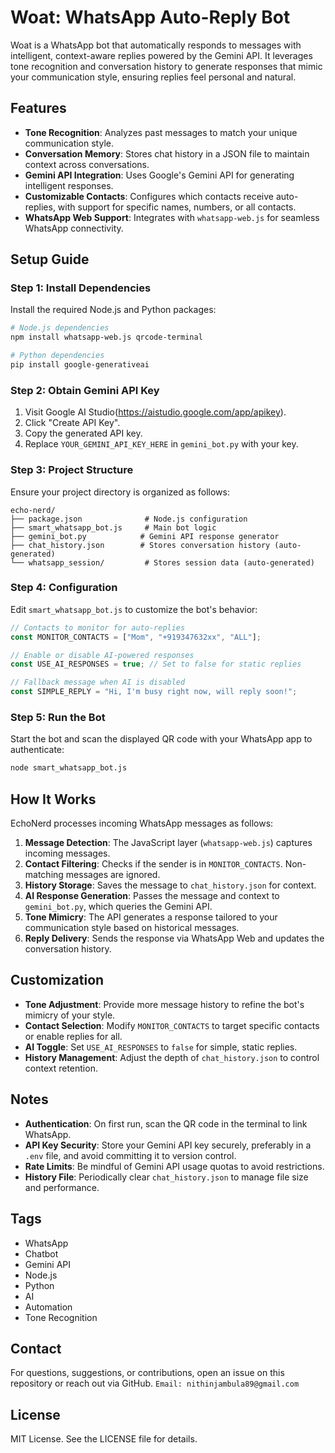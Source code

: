 # Woat: WhatsApp Auto-Reply Bot

Woat is a WhatsApp bot that automatically responds to messages with intelligent, context-aware replies powered by the Gemini API. It leverages tone recognition and conversation history to generate responses that mimic your communication style, ensuring replies feel personal and natural.

## Features

- **Tone Recognition**: Analyzes past messages to match your unique communication style.
- **Conversation Memory**: Stores chat history in a JSON file to maintain context across conversations.
- **Gemini API Integration**: Uses Google's Gemini API for generating intelligent responses.
- **Customizable Contacts**: Configures which contacts receive auto-replies, with support for specific names, numbers, or all contacts.
- **WhatsApp Web Support**: Integrates with `whatsapp-web.js` for seamless WhatsApp connectivity.

## Setup Guide

### Step 1: Install Dependencies

Install the required Node.js and Python packages:

```bash
# Node.js dependencies
npm install whatsapp-web.js qrcode-terminal

# Python dependencies
pip install google-generativeai
```

### Step 2: Obtain Gemini API Key

1. Visit Google AI Studio(https://aistudio.google.com/app/apikey).
2. Click "Create API Key".
3. Copy the generated API key.
4. Replace `YOUR_GEMINI_API_KEY_HERE` in `gemini_bot.py` with your key.

### Step 3: Project Structure

Ensure your project directory is organized as follows:

```
echo-nerd/
├── package.json              # Node.js configuration
├── smart_whatsapp_bot.js     # Main bot logic
├── gemini_bot.py            # Gemini API response generator
├── chat_history.json        # Stores conversation history (auto-generated)
└── whatsapp_session/         # Stores session data (auto-generated)
```

### Step 4: Configuration

Edit `smart_whatsapp_bot.js` to customize the bot's behavior:

```javascript
// Contacts to monitor for auto-replies
const MONITOR_CONTACTS = ["Mom", "+919347632xx", "ALL"];

// Enable or disable AI-powered responses
const USE_AI_RESPONSES = true; // Set to false for static replies

// Fallback message when AI is disabled
const SIMPLE_REPLY = "Hi, I'm busy right now, will reply soon!";
```

### Step 5: Run the Bot

Start the bot and scan the displayed QR code with your WhatsApp app to authenticate:

```bash
node smart_whatsapp_bot.js
```

## How It Works

EchoNerd processes incoming WhatsApp messages as follows:

1. **Message Detection**: The JavaScript layer (`whatsapp-web.js`) captures incoming messages.
2. **Contact Filtering**: Checks if the sender is in `MONITOR_CONTACTS`. Non-matching messages are ignored.
3. **History Storage**: Saves the message to `chat_history.json` for context.
4. **AI Response Generation**: Passes the message and context to `gemini_bot.py`, which queries the Gemini API.
5. **Tone Mimicry**: The API generates a response tailored to your communication style based on historical messages.
6. **Reply Delivery**: Sends the response via WhatsApp Web and updates the conversation history.

## Customization

- **Tone Adjustment**: Provide more message history to refine the bot's mimicry of your style.
- **Contact Selection**: Modify `MONITOR_CONTACTS` to target specific contacts or enable replies for all.
- **AI Toggle**: Set `USE_AI_RESPONSES` to `false` for simple, static replies.
- **History Management**: Adjust the depth of `chat_history.json` to control context retention.

## Notes

- **Authentication**: On first run, scan the QR code in the terminal to link WhatsApp.
- **API Key Security**: Store your Gemini API key securely, preferably in a `.env` file, and avoid committing it to version control.
- **Rate Limits**: Be mindful of Gemini API usage quotas to avoid restrictions.
- **History File**: Periodically clear `chat_history.json` to manage file size and performance.

## Tags

- WhatsApp
- Chatbot
- Gemini API
- Node.js
- Python
- AI
- Automation
- Tone Recognition

## Contact

For questions, suggestions, or contributions, open an issue on this repository or reach out via GitHub.
`Email: nithinjambula89@gmail.com`

## License

MIT License. See the LICENSE file for details.
